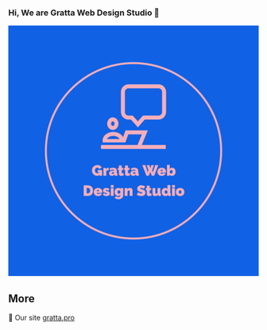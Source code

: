 ### Hi, We are Gratta Web Design Studio  👋

![Gratta Web Design Studio Welcome](profile/gratta-logo.jpeg?raw=true)

## More
:page_with_curl: Our site [gratta.pro](https://gratta.pro/)<br>
